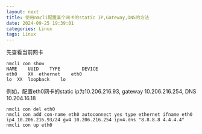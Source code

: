 ```yaml
---
layout: next
title: 使用nmcli配置某个网卡的static IP,Gateway,DNS的方法
date: 2024-09-25 19:39:01
categories: Linux
tags: Linux
---
```


先查看当前网卡
```
nmcli con show
NAME	UUID	TYPE 		DEVICE
eth0	XX	ethernet 	eth0
lo	XX	loopback	lo
```

例如，配置eth0网卡的static ip为10.206.216.93, gateway 10.206.216.254, DNS 10.204.16.18
```
nmcli con del eth0
nmcli con add con-name eth0 autoconnect yes type ethernet ifname eth0 ip4 10.206.216.93/24 gw4 10.206.216.254 ipv4.dns "8.8.8.8 4.4.4.4"
nmcli con up eth0
```
